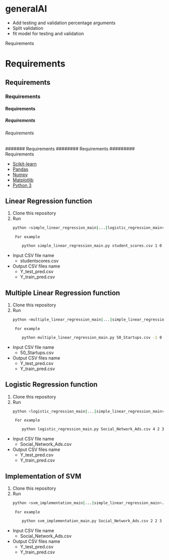 # generalAI
- Add testing and validation percentage arguments
- Split validation
- fit model for testing and validation

Requirements
# Requirements
## Requirements
### Requirements
#### Requirements
##### Requirements
###### Requirements
####### Requirements
######## Requirements
######### Requirements

- [Scikit-learn](http://scikit-learn.org/stable/)
- [Pandas](https://pandas.pydata.org/)
- [Numpy](https://numpy.org/)
- [Matplotlib](https://matplotlib.org/)
- [Python 3](https://www.python.org/)

## Linear Regression function
1. Clone this repository
2. Run
    ```bash
    python <simple_linear_regression_main|...|logistic_regression_main>.py <studentscores|50_Startups|...|Social_Network_Ads>.csv
    ```
        For example
    ```bash
        python simple_linear_regression_main.py student_scores.csv 1 0 -1
    ```

- Input CSV file name
    - studentscores.csv
- Output CSV files name
    - Y_test_pred.csv
    - Y_train_pred.csv

## Multiple Linear Regression function
1. Clone this repository
2. Run
    ```bash
    python <multiple_linear_regression_main|...|simple_linear_regression_main>.py <50_Startups|studentscores|...|Social_Network_Ads>.csv
    ```
        For example
    ```bash
        python multiple_linear_regression_main.py 50_Startups.csv -1 0 -1
    ```

- Input CSV file name
    - 50_Startups.csv
- Output CSV files name
    - Y_test_pred.csv
    - Y_train_pred.csv

## Logistic Regression function
1. Clone this repository
2. Run
    ```bash
    python <logistic_regression_main|...|simple_linear_regression_main>.py <Social_Network_Ads|50_Startups|...|studentscores>.csv
    ```
        For example
    ```bash
        python logistic_regression_main.py Social_Network_Ads.csv 4 2 3 0 -1
    ```

- Input CSV file name
    - Social_Network_Ads.csv
- Output CSV files name
    - Y_test_pred.csv
    - Y_train_pred.csv

## Implementation of SVM
1. Clone this repository
2. Run
    ```bash
    python <svm_implementation_main|...|simple_linear_regression_main>.py <Social_Network_Ads|50_Startups|...|studentscores>.csv
    ```
        For example
    ```bash
        python svm_implementation_main.py Social_Network_Ads.csv 2 2 3 4 0 -1
    ```

- Input CSV file name
    - Social_Network_Ads.csv
- Output CSV files name
    - Y_test_pred.csv
    - Y_train_pred.csv
